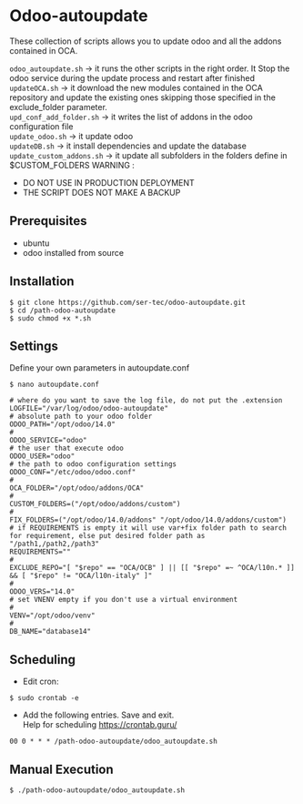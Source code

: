 # Odoo-autoupdate

These collection of scripts allows you to update odoo and all the addons contained in OCA.

```odoo_autoupdate.sh``` -> it runs the other scripts in the right order. It Stop the odoo service during the update process and restart after finished<br/>
```updateOCA.sh``` -> it download the new modules contained in the OCA repository and update the existing ones skipping those specified in the exclude_folder parameter.<br/>
```upd_conf_add_folder.sh``` -> it writes the list of addons in the odoo configuration file <br/>
```update_odoo.sh``` -> it update odoo<br/>
```updateDB.sh``` -> it install dependencies and update the database<br/>
```update_custom_addons.sh``` -> it update all subfolders in the folders define in $CUSTOM_FOLDERS
WARNING : 
* DO NOT USE IN PRODUCTION DEPLOYMENT
* THE SCRIPT DOES NOT MAKE A BACKUP


## Prerequisites 
* ubuntu
* odoo installed from source

## Installation

```
$ git clone https://github.com/ser-tec/odoo-autoupdate.git
$ cd /path-odoo-autoupdate
$ sudo chmod +x *.sh
```

## Settings

Define your own parameters in autoupdate.conf
```
$ nano autoupdate.conf
```
```
# where do you want to save the log file, do not put the .extension
LOGFILE="/var/log/odoo/odoo-autoupdate"
# absolute path to your odoo folder
ODOO_PATH="/opt/odoo/14.0"
# 
ODOO_SERVICE="odoo"
# the user that execute odoo
ODOO_USER="odoo"
# the path to odoo configuration settings
ODOO_CONF="/etc/odoo/odoo.conf"
#
OCA_FOLDER="/opt/odoo/addons/OCA"
#
CUSTOM_FOLDERS=("/opt/odoo/addons/custom")
#
FIX_FOLDERS=("/opt/odoo/14.0/addons" "/opt/odoo/14.0/addons/custom")
# if REQUIREMENTS is empty it will use var+fix folder path to search for requirement, else put desired folder path as "/path1,/path2,/path3"
REQUIREMENTS=""
#
EXCLUDE_REPO="[ "$repo" == "OCA/OCB" ] || [[ "$repo" =~ ^OCA/l10n.* ]] && [ "$repo" != "OCA/l10n-italy" ]"
#
ODOO_VERS="14.0"
# set VNENV empty if you don't use a virtual environment
#
VENV="/opt/odoo/venv"
#
DB_NAME="database14"
```

## Scheduling
* Edit cron:
```
$ sudo crontab -e
```
* Add the following entries. Save and exit.<br/> 
Help for scheduling https://crontab.guru/
```
00 0 * * * /path-odoo-autoupdate/odoo_autoupdate.sh
```

## Manual Execution
```
$ ./path-odoo-autoupdate/odoo_autoupdate.sh 
```
